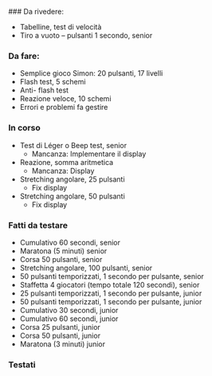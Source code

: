 ### Da rivedere:
- Tabelline, test di velocità
- Tiro a vuoto – pulsanti 1 secondo, senior

### Da fare:
- Semplice gioco Simon: 20 pulsanti, 17 livelli
- Flash test, 5 schemi
- Anti- flash test
- Reazione veloce, 10 schemi
- Errori e problemi fa gestire

### In corso
- Test di Léger o Beep test, senior
   - Mancanza: Implementare il display
- Reazione, somma aritmetica
  - Mancanza: Display
- Stretching angolare, 25 pulsanti
  - Fix display
- Stretching angolare, 50 pulsanti
  - Fix display

### Fatti da testare
- Cumulativo 60 secondi, senior
- Maratona (5 minuti) senior
- Corsa 50 pulsanti, senior
- Stretching angolare, 100 pulsanti, senior
- 50 pulsanti temporizzati, 1 secondo per pulsante, senior
- Staffetta 4 giocatori (tempo totale 120 secondi), senior
- 25 pulsanti temporizzati, 1 secondo per pulsante, junior
- 50 pulsanti temporizzati, 1 secondo per pulsante, junior
- Cumulativo 30 secondi, junior
- Cumulativo 60 secondi, junior
- Corsa 25 pulsanti, junior
- Corsa 50 pulsanti, junior
- Maratona (3 minuti) junior

### Testati
